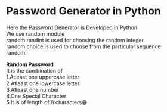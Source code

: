 # Password Generator in Python
Here the Password Generator is Developed in Python\
We use random module\
random.randint is used for choosing the random integer\
random.choice is used to choose from the particular sequence\
random.

**Random Password**\
It is the combination of \
1.Atleast one uppercase letter\
2.Atleast one lowercase letter\
3.Atleast one number\
4.One Special Character\
5.It is of length of 8 characters😁
